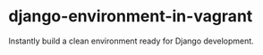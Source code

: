 django-environment-in-vagrant
=============================

Instantly build a clean environment ready for Django development.